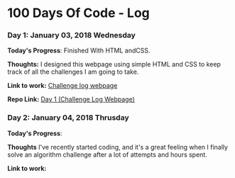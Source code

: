 # 100 Days Of Code - Log

### Day 1: January 03, 2018 Wednesday


**Today's Progress**: Finished With HTML andCSS.

**Thoughts:** I designed this webpage using simple HTML and CSS to keep track of all the challenges I am going to take.

**Link to work:** [Challenge log webpage](http://khudania.github.io/Challenge-log-webpage)

**Repo Link:** [Day 1 (Challenge Log Webpage)](https://github.com/khudania/Challenge-log-webpage)


### Day 2: January 04, 2018 Thrusday

**Today's Progress**:

**Thoughts** I've recently started coding, and it's a great feeling when I finally solve an algorithm challenge after a lot of attempts and hours spent.

**Link to work:**
